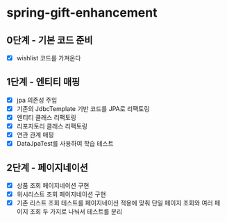 # spring-gift-enhancement

## 0단계 - 기본 코드 준비
- [x] wishlist 코드를 가져온다

## 1단계 - 엔티티 매핑
- [x] jpa 의존성 주입
- [x] 기존의 JdbcTemplate 기반 코드를 JPA로 리팩토링
- [x] 엔티티 클래스 리팩토링
- [x] 리포지토리 클래스 리팩토링
- [x] 연관 관계 매핑
- [x] DataJpaTest를 사용하여 학습 테스트

## 2단계 - 페이지네이션
- [x] 상품 조회 페이지네이션 구현
- [x] 위시리스트 조회 페이지네이션 구현
- [x]  기존 리스트 조회 테스트를 페이지네이션 적용에 맞춰 단일 페이지 조회와 여러 페이지 조회 두 가지로 나눠서 테스트를 분리